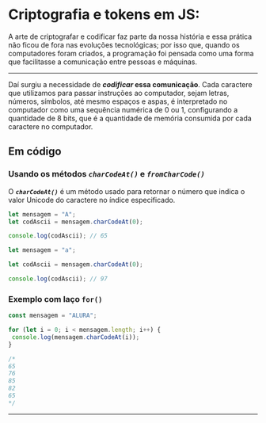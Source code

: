 # Criptografia e tokens em JS:

A arte de criptografar e codificar faz parte da nossa história e essa prática não ficou de fora nas evoluções tecnológicas; por isso que, quando os computadores foram criados, a programação foi pensada como uma forma que facilitasse a comunicação entre pessoas e máquinas.

---

Daí surgiu a necessidade de ***codificar* essa comunicação**. Cada caractere que utilizamos para passar instruções ao computador, sejam letras, números, símbolos, até mesmo espaços e aspas, é interpretado no computador como uma sequência numérica de 0 ou 1, configurando a quantidade de 8 bits, que é a quantidade de memória consumida por cada caractere no computador.

## Em código

### Usando os métodos ***``charCodeAt()``*** e ***``fromCharCode()``***

O ***``charCodeAt()``*** é um método usado para retornar o número que indica o valor Unicode do caractere no índice especificado.

```js
let mensagem = "A";
let codAscii = mensagem.charCodeAt(0);

console.log(codAscii); // 65

let mensagem = "a";

let codAscii = mensagem.charCodeAt(0);

console.log(codAscii); // 97
```

### Exemplo com laço ``for()``

```js
const mensagem = "ALURA";

for (let i = 0; i < mensagem.length; i++) {
 console.log(mensagem.charCodeAt(i));
}

/*
65
76
85
82
65
*/
```

---